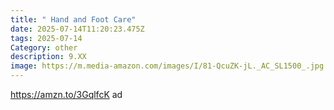```yaml
---
title: " Hand and Foot Care"
date: 2025-07-14T11:20:23.475Z
tags: 2025-07-14
Category: other
description: 9.XX
image: https://m.media-amazon.com/images/I/81-QcuZK-jL._AC_SL1500_.jpg
---
```

https://amzn.to/3GqlfcK       ad